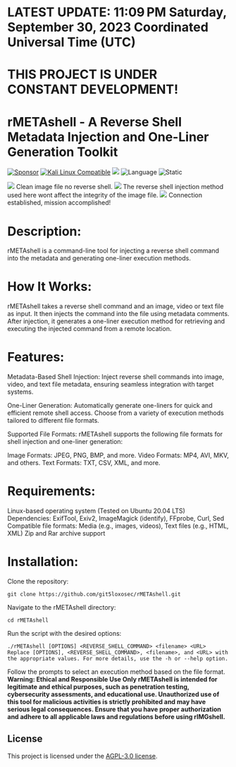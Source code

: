 # LATEST UPDATE: 11:09 PM Saturday, September 30, 2023 Coordinated Universal Time (UTC)
# THIS PROJECT IS UNDER CONSTANT DEVELOPMENT!
# rMETAshell - A Reverse Shell Metadata Injection and One-Liner Generation Toolkit

[![Sponsor](https://img.shields.io/badge/Sponsor-%E2%9D%A4-red)](https://github.com/sponsors/git5loxosec) [![Kali Linux Compatible](https://img.shields.io/badge/Kali%20Linux-Compatible-brightgreen)](https://www.kali.org/)
 <img src="https://camo.githubusercontent.com/f25217d6db3b6cb603d9fb4a2b017a682aae3b1ec5c6ffab653f6cd31eceb73c/68747470733a2f2f696d672e736869656c64732e696f2f62616467652f446576656c6f7065642532306f6e2d6b616c692532306c696e75782d626c756576696f6c6574"> 
 ![Language](https://img.shields.io/badge/Language-Bash-green.svg)
![Static](https://img.shields.io/badge/License-agpl-3.0-gold.svg)

<img src="https://github.com/git5loxosec/rMETAshell/blob/main/github_rimgshell1.png">
Clean image file no reverse shell.
<img src="https://github.com/git5loxosec/rMETAshell/blob/main/github_rimgshell2.png">
The reverse shell injection method used here wont affect the integrity of the image file.
<img src="https://github.com/git5loxosec/rMETAshell/blob/main/github_rimgshell3.png">
Connection established, mission accomplished!

# Description:

rMETAshell is a command-line tool for injecting a reverse shell command into the metadata and generating one-liner execution methods.

# How It Works:
rMETAshell takes a reverse shell command and an image, video or text file as input. It then injects the command into the file using metadata comments. After injection, it generates a one-liner execution method for retrieving and executing the injected command from a remote location.

# Features:
Metadata-Based Shell Injection: Inject reverse shell commands into image, video, and text file metadata, ensuring seamless integration with target systems.

One-Liner Generation: Automatically generate one-liners for quick and efficient remote shell access. Choose from a variety of execution methods tailored to different file formats.

Supported File Formats: rMETAshell supports the following file formats for shell injection and one-liner generation:

Image Formats: JPEG, PNG, BMP, and more.
Video Formats: MP4, AVI, MKV, and others.
Text Formats: TXT, CSV, XML, and more.

# Requirements:
Linux-based operating system (Tested on Ubuntu 20.04 LTS)
Dependencies: ExifTool, Exiv2, ImageMagick (identify), FFprobe, Curl, Sed
Compatible file formats: Media (e.g., images, videos), Text files (e.g., HTML, XML)
Zip and Rar archive support

# Installation:

Clone the repository:
```
git clone https://github.com/git5loxosec/rMETAshell.git
```

Navigate to the rMETAshell directory:
```
cd rMETAshell
```

Run the script with the desired options:
```
./rMETAshell [OPTIONS] <REVERSE_SHELL_COMMAND> <filename> <URL>
Replace [OPTIONS], <REVERSE_SHELL_COMMAND>, <filename>, and <URL> with the appropriate values. For more details, use the -h or --help option.

```

Follow the prompts to select an execution method based on the file format.
**Warning: Ethical and Responsible Use Only
rMETAshell is intended for legitimate and ethical purposes, such as penetration testing, cybersecurity assessments, and educational use. Unauthorized use of this tool for malicious activities is strictly prohibited and may have serious legal consequences. Ensure that you have proper authorization and adhere to all applicable laws and regulations before using rIMGshell.**


## License


This project is licensed under the [AGPL-3.0 license](LICENSE).
